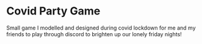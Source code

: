 # Covid Party Game

Small game I modelled and designed during covid lockdown for me and my friends to play through discord to brighten up our lonely friday nights!
